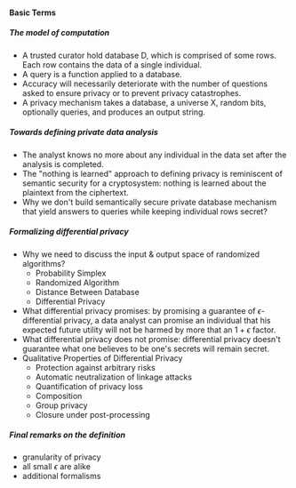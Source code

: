 #### Basic Terms

##### The model of computation

- A trusted curator hold database D, which is comprised of some rows. Each row contains the data of a single individual.
- A query is a function applied to a database.
- Accuracy will necessarily deteriorate with the number of questions asked to ensure privacy or to prevent privacy catastrophes.
- A privacy mechanism takes a database, a universe X, random bits, optionally queries, and produces an output string.

##### Towards defining private data analysis

- The analyst knows no more about any individual in the data set after the analysis is completed.
- The "nothing is learned" approach to defining privacy is reminiscent of semantic security for a cryptosystem: nothing is learned about the plaintext from the ciphertext.
- Why we don't build semantically secure private database mechanism that yield answers to queries while keeping individual rows secret? 

##### Formalizing differential privacy

- Why we need to discuss the input & output space of randomized algorithms?
  - Probability Simplex
  - Randomized Algorithm
  - Distance Between Database
  - Differential Privacy
- What differential privacy promises: by promising a guarantee of $\epsilon$-differential privacy, a data analyst can promise an individual that his expected future utility  will not be harmed by more that an $1+\epsilon$ factor.
- What differential privacy does not promise: differential privacy doesn't guarantee what one believes to be one's secrets will remain secret.
- Qualitative Properties of Differential Privacy
  - Protection against arbitrary risks
  - Automatic neutralization of linkage attacks
  - Quantification of privacy loss
  - Composition
  - Group privacy
  - Closure under post-processing 

##### Final remarks on the definition

- granularity of privacy
- all small $\epsilon$ are alike
-  additional formalisms